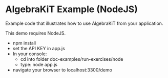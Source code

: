 # AlgebraKiT Example (NodeJS)

Example code that illustrates how to use AlgebraKiT from your application. 

This demo requires NodeJS.
- npm install
- set the API KEY in app.js
- In your console: 
    - cd into folder doc-examples/run-exercises/node
    - type: node app.js  
- navigate your browser to localhost:3300/demo

